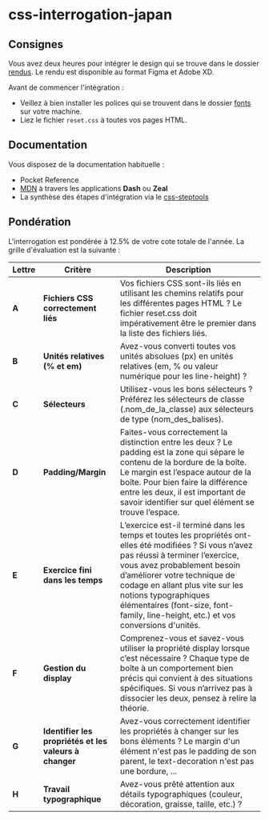 # css-interrogation-japan
 
## Consignes
Vous avez deux heures pour intégrer le design qui se trouve dans le dossier [rendus](./rendus/). Le rendu est disponible au format Figma et Adobe XD.

Avant de commencer l'intégration :
- Veillez à bien installer les polices qui se trouvent dans le dossier [fonts](./fonts/) sur votre machine.
- Liez le fichier `reset.css` à toutes vos pages HTML.

## Documentation
Vous disposez de la documentation habituelle :
- Pocket Reference
- [MDN](https://developer.mozilla.org/fr/docs/Web/CSS) à travers les applications **Dash** ou **Zeal**
- La synthèse des étapes d'intégration via le [css-steptools](./docs/steptools/)

## Pondération
L'interrogation est pondérée à 12.5% de votre cote totale de l'année.
La grille d'évaluation est la suivante : 

| Lettre | Critère                                        | Description                                                                                           |
|--------|------------------------------------------------|-------------------------------------------------------------------------------------------------------|
| **A** | **Fichiers CSS correctement liés**          | Vos fichiers CSS sont-ils liés en utilisant les chemins relatifs pour les différentes pages HTML ? Le fichier reset.css doit impérativement être le premier dans la liste des fichiers liés. |
| **B** | **Unités relatives (% et em)**              | Avez-vous converti toutes vos unités absolues (px) en unités relatives (em, % ou valeur numérique pour les line-height) ?                                     |
| **C** | **Sélecteurs**                               | Utilisez-vous les bons sélecteurs ? Préférez les sélecteurs de classe (.nom_de_la_classe) aux sélecteurs de type (nom_des_balises).                                                 |
| **D** | **Padding/Margin**                           | Faites-vous correctement la distinction entre les deux ? Le padding est la zone qui sépare le contenu de la bordure de la boîte. Le margin est l’espace autour de la boîte. Pour bien faire la différence entre les deux, il est important de savoir identifier sur quel élément se trouve l’espace. |
| **E** | **Exercice fini dans les temps**            | L’exercice est-il terminé dans les temps et toutes les propriétés ont-elles été modifiées ? Si vous n’avez pas réussi à terminer l’exercice, vous avez probablement besoin d’améliorer votre technique de codage en allant plus vite sur les notions typographiques élémentaires (font-size, font-family, line-height, etc.) et vos conversions d'unités. |
| **F** | **Gestion du display**                       | Comprenez-vous et savez-vous utiliser la propriété display lorsque c’est nécessaire ? Chaque type de boîte à un comportement bien précis qui convient à des situations spécifiques. Si vous n’arrivez pas à dissocier les deux, pensez à relire la théorie. |
| **G** | **Identifier les propriétés et les valeurs à changer** | Avez-vous correctement identifier les propriétés à changer sur les bons éléments ? Le margin d'un élément n'est pas le padding de son parent, le text-decoration n'est pas une bordure, ... |
| **H** | **Travail typographique**                   | Avez-vous prêté attention aux détails typographiques (couleur, décoration, graisse, taille, etc.) ?                                                               |
